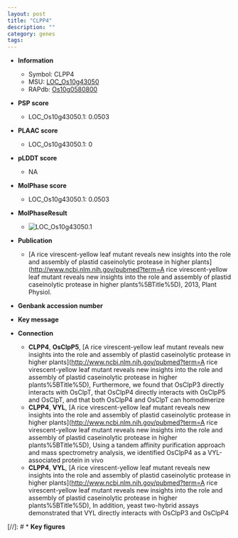 ```yaml
---
layout: post
title: "CLPP4"
description: ""
category: genes
tags: 
---
```


* **Information**  
    + Symbol: CLPP4  
    + MSU: [LOC_Os10g43050](http://rice.plantbiology.msu.edu/cgi-bin/ORF_infopage.cgi?orf=LOC_Os10g43050)  
    + RAPdb: [Os10g0580800](http://rapdb.dna.affrc.go.jp/viewer/gbrowse_details/irgsp1?name=Os10g0580800)  

* **PSP score**  
    + LOC_Os10g43050.1: 0.0503 

* **PLAAC score**  
    + LOC_Os10g43050.1: 0 

* **pLDDT score**
    + NA


* **MolPhase score**
    + LOC_Os10g43050.1: 0.0503

* **MolPhaseResult**
    + ![LOC_Os10g43050.1](https://ricepsp.github.io/pictures/LOC_Os10g/LOC_Os10g43050.1.png)

* **Publication**  
    + [A rice virescent-yellow leaf mutant reveals new insights into the role and assembly of plastid caseinolytic protease in higher plants](http://www.ncbi.nlm.nih.gov/pubmed?term=A rice virescent-yellow leaf mutant reveals new insights into the role and assembly of plastid caseinolytic protease in higher plants%5BTitle%5D), 2013, Plant Physiol.

* **Genbank accession number**  

* **Key message**  

* **Connection**  
    + __CLPP4__, __OsClpP5__, [A rice virescent-yellow leaf mutant reveals new insights into the role and assembly of plastid caseinolytic protease in higher plants](http://www.ncbi.nlm.nih.gov/pubmed?term=A rice virescent-yellow leaf mutant reveals new insights into the role and assembly of plastid caseinolytic protease in higher plants%5BTitle%5D), Furthermore, we found that OsClpP3 directly interacts with OsClpT, that OsClpP4 directly interacts with OsClpP5 and OsClpT, and that both OsClpP4 and OsClpT can homodimerize
    + __CLPP4__, __VYL__, [A rice virescent-yellow leaf mutant reveals new insights into the role and assembly of plastid caseinolytic protease in higher plants](http://www.ncbi.nlm.nih.gov/pubmed?term=A rice virescent-yellow leaf mutant reveals new insights into the role and assembly of plastid caseinolytic protease in higher plants%5BTitle%5D), Using a tandem affinity purification approach and mass spectrometry analysis, we identified OsClpP4 as a VYL-associated protein in vivo
    + __CLPP4__, __VYL__, [A rice virescent-yellow leaf mutant reveals new insights into the role and assembly of plastid caseinolytic protease in higher plants](http://www.ncbi.nlm.nih.gov/pubmed?term=A rice virescent-yellow leaf mutant reveals new insights into the role and assembly of plastid caseinolytic protease in higher plants%5BTitle%5D), In addition, yeast two-hybrid assays demonstrated that VYL directly interacts with OsClpP3 and OsClpP4

[//]: # * **Key figures**  


